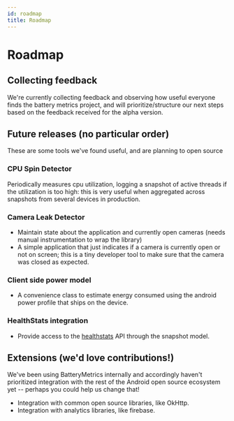 ```yaml
---
id: roadmap
title: Roadmap
---
```


# Roadmap

## Collecting feedback

We're currently collecting feedback and observing how useful everyone finds the battery metrics project, and will prioritize/structure our next steps based on the feedback received for the alpha version.

## Future releases (no particular order)
These are some tools we've found useful, and are planning to open source

### CPU Spin Detector
Periodically measures cpu utilization, logging a snapshot of active threads if the utilization is too high: this is very useful when aggregated across snapshots from several devices in production.

### Camera Leak Detector
- Maintain state about the application and currently open cameras (needs manual instrumentation to wrap the library)
- A simple application that just indicates if a camera is currently open or not on screen; this is a tiny developer tool to make sure that the camera was closed as expected.

### Client side power model
- A convenience class to estimate energy consumed using the android power profile that ships on the device.

### HealthStats integration
- Provide access to the [healthstats](https://developer.android.com/reference/android/os/health/HealthStats.html) API through the snapshot model.

## Extensions (we'd love contributions!)

We've been using BatteryMetrics internally and accordingly haven't prioritized integration with the rest of the Android open source ecosystem yet -- perhaps you could help us change that!

- Integration with common open source libraries, like OkHttp.
- Integration with analytics libraries, like firebase.
